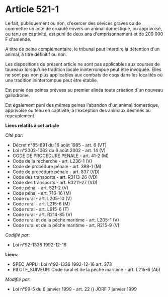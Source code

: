 # Article 521-1

Le fait, publiquement ou non, d'exercer des sévices graves ou de commettre un acte de cruauté envers un animal domestique, ou
apprivoisé, ou tenu en captivité, est puni de deux ans d'emprisonnement et de 200 000 F d'amende.

A titre de peine complémentaire, le tribunal peut interdire la détention d'un animal, à titre définitif ou non.

Les dispositions du présent article ne sont pas applicables aux courses de taureaux lorsqu'une tradition locale ininterrompue
peut être invoquée. Elles ne sont pas non plus applicables aux combats de coqs dans les localités où une tradition
ininterrompue peut être établie.

Est punie des peines prévues au premier alinéa toute création d'un nouveau gallodrome.

Est également puni des mêmes peines l'abandon d'un animal domestique, apprivoisé ou tenu en captivité, à l'exception des
animaux destinés au repeuplement.

**Liens relatifs à cet article**

_Cité par_:

  - Décret n°85-891 du 16 août 1985 - art. 6 (VT)
  - Loi n°2002-1062 du 6 août 2002 - art. 14 (V)
  - CODE DE PROCEDURE PENALE - art. 41-2 (M)
  - Code de la recherche - art. L236-1 (V)
  - Code de procédure pénale - art. 398-1 (M)
  - Code de procédure pénale - art. 837 (VD)
  - Code des transports - art. R3113-26 (VD)
  - Code des transports - art. R3211-27 (VD)
  - Code pénal - art. 521-2 (V)
  - Code pénal - art. 716-16 (M)
  - Code rural - art. L205-10 (V)
  - Code rural - art. L215-6 (M)
  - Code rural - art. L915-6 (T)
  - Code rural - art. R214-85 (V)
  - Code rural et de la pêche maritime - art. L205-1 (V)
  - Code rural et de la pêche maritime - art. R215-9 (V)

_Codifié par_:

  - Loi n°92-1336 1992-12-16

**Liens**:

  - SPEC_APPLI: Loi n°92-1336 1992-12-16 art. 373
  - PILOTE_SUIVEUR: Code rural et  de la pêche maritime - art. L215-6 (Ab)

_Modifié par_:

  - Loi n°99-5 du 6 janvier 1999 - art. 22 () JORF 7 janvier 1999
